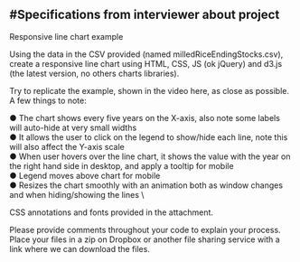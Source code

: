 #Specifications from interviewer about project
----
Responsive line chart example

Using the data in the CSV provided (named milledRiceEndingStocks.csv), create a responsive line chart using HTML, CSS, JS (ok jQuery) and d3.js (the latest version, no others charts libraries).

Try to replicate the example, shown in the video here, as close as possible. A few things to note:

●	The chart shows every five years on the X-axis, also note some labels will auto-hide at very small widths \
●	It allows the user to click on the legend to show/hide each line, note this will also affect the Y-axis scale \
●	When user hovers over the line chart, it shows the value with the year on the right hand side in desktop, and apply a tooltip for mobile \
●	Legend moves above chart for mobile \
●	Resizes the chart smoothly with an animation both as window changes and when hiding/showing the lines \

CSS annotations and fonts provided in the attachment.

Please provide comments throughout your code to explain your process. Place your files in a zip on Dropbox or another file sharing service with a link where we can download the files.
